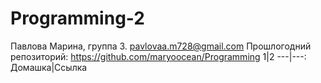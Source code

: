# Programming-2
Павлова Марина, группа 3. pavlovaa.m728@gmail.com
Прошлогодний репозиторий: https://github.com/maryoocean/Programming
1|2
---|---:
Домашка|Ссылка
